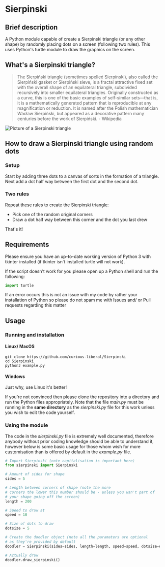 # Sierpinski

## Brief description

A Python module capable of create a Sierpinski triangle (or any other shape) by randomly placing dots on a screen (following two rules). This uses Python's turtle module to draw the graphics on the screen.

## What's a Sierpinski triangle?

> The Sierpiński triangle (sometimes spelled Sierpinski), also called the Sierpiński gasket or Sierpiński sieve, is a fractal attractive fixed set with the overall shape of an equilateral triangle, subdivided recursively into smaller equilateral triangles. Originally constructed as a curve, this is one of the basic examples of self-similar sets—that is, it is a mathematically generated pattern that is reproducible at any magnification or reduction. It is named after the Polish mathematician Wacław Sierpiński, but appeared as a decorative pattern many centuries before the work of Sierpiński. - Wikipedia

![Picture of a Sierpinski triangle](https://upload.wikimedia.org/wikipedia/commons/thumb/4/45/Sierpinski_triangle.svg/220px-Sierpinski_triangle.svg.png)

## How to draw a Sierpinski triangle using random dots

### Setup

Start by adding three dots to a canvas of sorts in the formation of a triangle. Next add a dot half way between the first dot and the second dot.

### Two rules

Repeat these rules to create the Sierpinski triangle:

+ Pick one of the random original corners
+ Draw a dot half way between this corner and the dot you last drew

That's it!

## Requirements

Please ensure you have an up-to-date working version of Python 3 with tkinter installed (if tkinter isn't installed turtle will not work).

If the script doesn't work for you please open up a Python shell and run the following:

```python
import turtle
```

If an error occurs this is not an issue with my code by rather your installation of Python so please do not spam me with Issues and/ or Pull requests regarding this matter

## Usage

### Running and installation

#### Linux/ MacOS

```
git clone https://github.com/curious-liberal/Sierpinski
cd Sierpinski
python3 example.py
```

#### Windows

Just why, use Linux it's better!

If you're not convinced then please clone the repository into a directory and run the Python files appropriately. Note that the file _main.py_ must be running in the **same directory** as the _sierpinski.py_ file for this work unless you wish to edit the code yourself.

### Using the module

The code in the _sierpinski.py_ file is extremely well documented, therefore anybody without prior coding knowledge should be able to understand it, however below is some basic usage for those whom wish for more customisation than is offered by default in the _example.py_ file.

```python
# Import Sierpinski (note capitalisation is important here)
from sierpinski import Sierpinski

# Amount of sides for shape
sides = 5

# Length between corners of shape (note the more
# corners the lower this number should be - unless you wan't part of
# your shape going off the screen)
length = 200

# Speed to draw at
speed = 10

# Size of dots to draw
dotsize = 5

# Create the doodler object (note all the paramaters are optional
# as they're provided by default
doodler = Sierpinski(sides=sides, length=length, speed=speed, dotsize=dotsize)

# Actually draw
doodler.draw_sierpinski()
```
